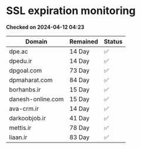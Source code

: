 # SSL expiration monitoring

**Checked on 2024-04-12 04:23**

| Domain | Remained | Status       |
|--------|----------|--------------|
| dpe.ac     | 14 Day   | ✅ |
| dpedu.ir     | 14 Day   | ✅ |
| dpgoal.com     | 73 Day   | ✅ |
| dpmaharat.com     | 84 Day   | ✅ |
| borhanbs.ir     | 15 Day   | ✅ |
| danesh-online.com     | 15 Day   | ✅ |
| ava-crm.ir     | 14 Day   | ✅ |
| darkoobjob.ir     | 41 Day   | ✅ |
| mettis.ir     | 78 Day   | ✅ |
| liaan.ir     | 83 Day   | ✅ |
